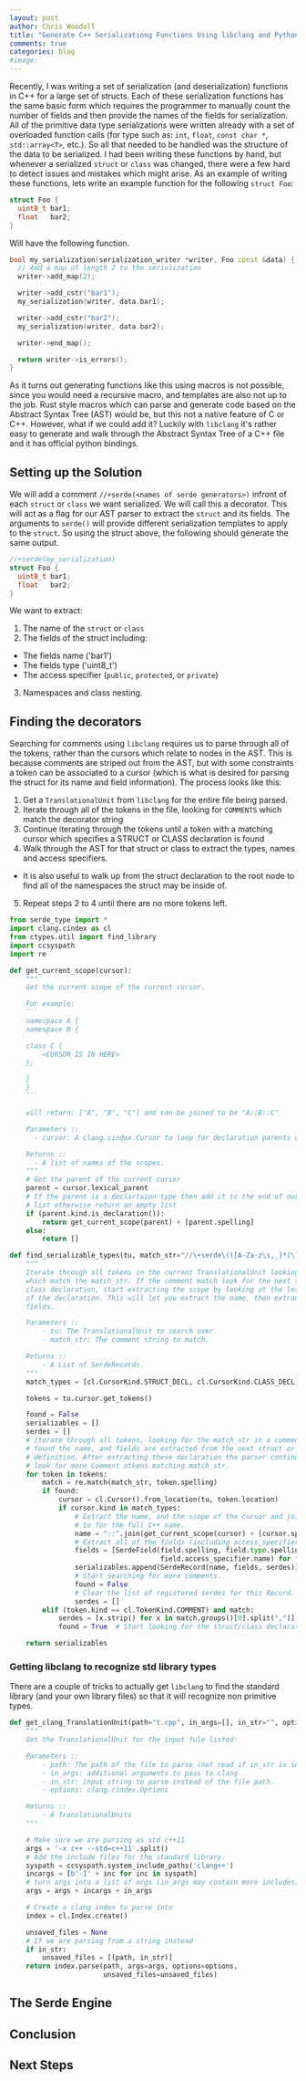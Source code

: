 ```yaml
---
layout: post
author: Chris Woodall
title: "Generate C++ Serializationg Functions Using libclang and Python"
comments: true
categories: blog
#image:
---
```


Recently, I was writing a set of serialization (and deserialization)
functions in C++ for a large set of structs. Each of these
serialization functions has the same basic form which requires the
programmer to manually count the number of fields and then provide the
names of the fields for serialization. All of the primitive data type
serializations were written already with a set of overloaded
function calls (for type such as: `int`, `float`, `const char *`,
`std::array<T>`, etc.). So all that needed to be handled was the
structure of the data to be serialized. I had been writing these
functions by hand, but whenever a serialized `struct` or `class` was
changed, there were a few hard to detect issues and mistakes which might arise. As an example of writing these functions, lets write an
example function for the following `struct Foo`:

```c++
struct Foo {
  uint8_t bar1;
  float   bar2;
}
```

Will have the following function.

```c++
bool my_serialization(serialization_writer *writer, Foo const &data) {
  // Add a map of length 2 to the serialization
  writer->add_map(2);

  writer->add_cstr("bar1");
  my_serialization(writer, data.bar1);

  writer->add_cstr("bar2");
  my_serialization(writer, data.bar2);

  writer->end_map();

  return writer->is_errors();
}
```

As it turns out generating functions like this using macros is not
possible, since you would need a recursive macro, and templates are
also not up to the job. Rust style macros which can parse and generate
code based on the Abstract Syntax Tree (AST) would be, but this not a
native feature of C or C++. However, what if we could add it? Luckily
with `libclang` it's rather easy to generate and walk through the
Abstract Syntax Tree of a C++ file and it has official python bindings.

<!-- more -->

## Setting up the Solution

We will add a comment `//+serde(<names of serde generators>)` infront of
each `struct` or `class` we want serialized. We will call this a decorator. This will act as a flag
for our AST parser to extract the `struct` and its fields. The arguments
to `serde()` will provide different serialization templates to apply to
the `struct`. So using the struct above, the following should generate
the same output.

```c++
//+serde(my_serialization)
struct Foo {
  uint8_t bar1;
  float   bar2;
}
```

We want to extract:

1. The name of the `struct` or `class`
2. The fields of the struct including:
  - The fields name ('bar1')
  - The fields type ('uint8_t')
  - The access specifier (`public`, `protected`, or `private`)
3. Namespaces and class nesting.

## Finding the decorators

Searching for comments using `libclang` requires us to parse through all of the tokens, rather than the cursors which relate to nodes in the AST. This is because comments are striped out from the AST, but with some constraints a token can be associated to a cursor (which is what is desired for parsing the struct for its name and field information). The process looks like this:

1. Get a `TranslationalUnit` from `libclang` for the entire file being parsed.
2. Iterate through all of the tokens in the file, looking for `COMMENTS` which match the decorator string
3. Continue iterating through the tokens until a token with a matching cursor which specifies a STRUCT or CLASS declaration is found
4. Walk through the AST for that struct or class to extract the types, names and access specifiers.
  - It is also useful to walk up from the struct declaration to the root node to find all of the namespaces the struct may be inside of.
5. Repeat steps 2 to 4 until there are no more tokens left.

```python
from serde_type import *
import clang.cindex as cl
from ctypes.util import find_library
import ccsyspath
import re

def get_current_scope(cursor):
    """
    Get the current scope of the current cursor.

    For example:
    ```
    namespace A {
    namespace B {

    class C {
        <CURSOR IS IN HERE>
    };

    }
    }
    ```

    will return: ["A", "B", "C"] and can be joined to be "A::B::C"

    Parameters ::
      - cursor: A clang.cindex.Cursor to loop for declaration parents of.

    Returns ::
      - A list of names of the scopes.
    """
    # Get the parent of the current cursor
    parent = cursor.lexical_parent
    # If the parent is a declartaion type then add it to the end of our scope
    # list otherwise return an empty list
    if (parent.kind.is_declaration()):
        return get_current_scope(parent) + [parent.spelling]
    else:
        return []

def find_serializable_types(tu, match_str="//\+serde\(([A-Za-z\s,_]*)\)"):
    """
    Iterate through all tokens in the current TranslationalUnit looking for comments
    which match the match_str. If the comment match look for the next struct or
    class declaration, start extracting the scope by looking at the lexical parents
    of the declaration. This will let you extract the name, then extract all of the
    fields.

    Parameters ::
        - tu: The TranslationalUnit to search over
        - match_str: The comment string to match.

    Returns ::
        - A List of SerdeRecords.
    """
    match_types = [cl.CursorKind.STRUCT_DECL, cl.CursorKind.CLASS_DECL]

    tokens = tu.cursor.get_tokens()

    found = False
    serializables = []
    serdes = []
    # iterate through all tokens, looking for the match_str in a comment. If
    # found the name, and fields are extracted from the next struct or class
    # definition. After extracting these declaration the parser continues to
    # look for more Comment otkens matching match_str.
    for token in tokens:
        match = re.match(match_str, token.spelling)
        if found:
            cursor = cl.Cursor().from_location(tu, token.location)
            if cursor.kind in match_types:
                # Extract the name, and the scope of the cursor and join them
                # to for the full C++ name.
                name = "::".join(get_current_scope(cursor) + [cursor.spelling])
                # Extract all of the fields (including access_specifiers)
                fields = [SerdeField(field.spelling, field.type.spelling,
                                     field.access_specifier.name) for field in cursor.type.get_fields()]
                serializables.append(SerdeRecord(name, fields, serdes))
                # Start searching for more comments.
                found = False
                # Clear the list of registered serdes for this Record.
                serdes = []
        elif (token.kind == cl.TokenKind.COMMENT) and match:
            serdes = [x.strip() for x in match.groups()[0].split(",")]
            found = True  # Start looking for the struct/class declaration

    return serializables
```

### Getting libclang to recognize std library types

There are a couple of tricks to actually get `libclang` to find the standard library (and your own library files) so that it will recognize non primitive types.

```python
def get_clang_TranslationUnit(path="t.cpp", in_args=[], in_str="", options=0):
    """
    Get the TranslationalUnit for the input fule listed:

    Parameters ::
        - path: The path of the file to parse (not read if in_str is set)
        - in_args: additional arguments to pass to clang
        - in_str: input string to parse instead of the file path.
        - options: clang.cindex.Options

    Returns ::
        - A TranslationalUnits
    """

    # Make sure we are parsing as std c++11
    args = '-x c++ --std=c++11'.split()
    # Add the include files for the standard library.
    syspath = ccsyspath.system_include_paths('clang++')
    incargs = [b'-I' + inc for inc in syspath]
    # turn args into a list of args (in_args may contain more includes)
    args = args + incargs + in_args

    # Create a clang index to parse into
    index = cl.Index.create()

    unsaved_files = None
    # If we are parsing from a string instead
    if in_str:
        unsaved_files = [(path, in_str)]
    return index.parse(path, args=args, options=options,
                       unsaved_files=unsaved_files)
```

## The Serde Engine

## Conclusion

## Next Steps

[github]: https://github.com/cwoodall/cpp-serde-gen
[rust]: https://rustlang.com
